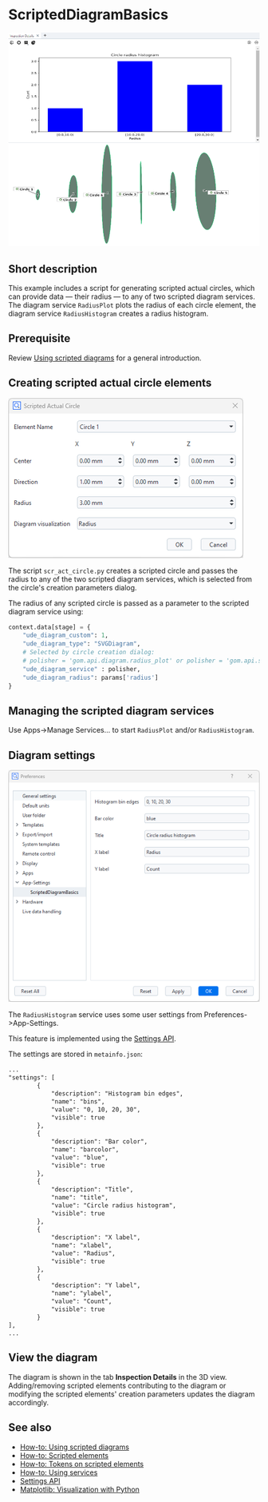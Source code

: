# ScriptedDiagramBasics

![Circle radius histogram](scripted_diagram-histogram.png)

## Short description

This example includes a script for generating scripted actual circles, which can provide data &mdash; their radius &mdash; to any of two scripted diagram services. The diagram service `RadiusPlot` plots the radius of each circle element, the diagram service `RadiusHistogram` creates a radius histogram.

## Prerequisite

Review [Using scripted diagrams](https://zeiss.github.io/zeiss-inspect-app-api/2025/howtos/using_scripted_diagrams/using_scripted_diagrams.html) for a general introduction.

## Creating scripted actual circle elements

![Scripted circle creation parameters dialog](scripted_circle_dialog.png)

The script `scr_act_circle.py` creates a scripted circle and passes the radius to any of the two scripted diagram services, which is selected from the circle's creation parameters dialog.

The radius of any scripted circle is passed as a parameter to the scripted diagram service using:
``` python
context.data[stage] = {
    "ude_diagram_custom": 1,
    "ude_diagram_type": "SVGDiagram",
    # Selected by circle creation dialog:
    # polisher = 'gom.api.diagram.radius_plot' or polisher = 'gom.api.statistics.radius_histogram'
    "ude_diagram_service" : polisher,
    "ude_diagram_radius": params['radius']
}
```

## Managing the scripted diagram services

Use Apps->Manage Services... to start `RadiusPlot` and/or `RadiusHistogram`.

## Diagram settings

![App-Settings](app_settings.png)

The `RadiusHistogram` service uses some user settings from Preferences->App-Settings.

This feature is implemented using the [Settings API](https://zeiss.github.io/zeiss-inspect-app-api/2025/python_api/python_api.html#gom-api-settings).

The settings are stored in `metainfo.json`:
```
...
"settings": [
        {
            "description": "Histogram bin edges",
            "name": "bins",
            "value": "0, 10, 20, 30",
            "visible": true
        },
        {
            "description": "Bar color",
            "name": "barcolor",
            "value": "blue",
            "visible": true
        },
        {
            "description": "Title",
            "name": "title",
            "value": "Circle radius histogram",
            "visible": true
        },
        {
            "description": "X label",
            "name": "xlabel",
            "value": "Radius",
            "visible": true
        },
        {
            "description": "Y label",
            "name": "ylabel",
            "value": "Count",
            "visible": true
        }
],
...
```

## View the diagram

The diagram is shown in the tab **Inspection Details** in the 3D view. Adding/removing scripted elements contributing to the diagram or modifying the scripted elements' creation parameters updates the diagram accordingly.

## See also

* [How-to: Using scripted diagrams](https://zeiss.github.io/zeiss-inspect-app-api/2025/howtos/using_scripted_diagrams/using_scripted_diagrams.html)
* [How-to: Scripted elements](https://zeiss.github.io/zeiss-inspect-app-api/2025/howtos/scripted_elements/scripted_elements_toc.html)
* [How-to: Tokens on scripted elements](https://zeiss.github.io/zeiss-inspect-app-api/2025/howtos/scripted_elements/tokens_on_scripted_elements.html)
* [How-to: Using services](https://zeiss.github.io/zeiss-inspect-app-api/2025/howtos/using_services/using_services.html)
* [Settings API](https://zeiss.github.io/zeiss-inspect-app-api/2025/python_api/python_api.html#gom-api-settings)
* [Matplotlib: Visualization with Python](https://matplotlib.org/)

